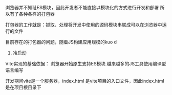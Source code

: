 浏览器并不知耻ES模块，因此开发者不能直接以模块化的方式进行开发和部署
所以有了各种各样的打包器

打包器的工作就是：抓取、处理将开发中使用的源码模块串联成可以在浏览器中运行的文件

目前存在的打包器的问题，随着JS构建应用规模的kuo d
1. 冷启动

Vite实现的基础依据：
浏览器开始原生支持ES模块
越来越多的JS工具使用编译型语言编写

开发期间vite是一个服务器，index.html 是vite项目的入口文件，因此index.html
是在项目根目录下



